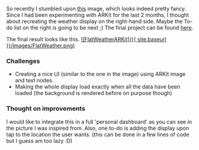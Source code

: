 So recently I stumbled upon [this](http://www.augment.com/blog/4-ways-augmented-reality-will-change-everyday-life/) image, which looks indeed pretty fancy. Since I had been experimenting with ARKit 
for the last 2 months, I thought about recreating the weather display on the right-hand side. Maybe the To-do list on 
the right is going to be next ;) The final project can be found [here](https://github.com/nagam11/ARKit-Projects/tree/master/Project%2002%20-%20ARFlatWeather).

The final result looks like this.
[![FlatWeatherARKit]({{ site.baseurl }}/images/FlatWeather.png)](https://www.youtube.com/watch?v=iuSspC7fXGY "Watch the video")

### Challenges 
* Creating a nice UI (similar to the one in the image) using ARKit image and text nodes.
* Making the whole display load exactly when all the data have been loaded (the background is rendered before on purpose though)

### Thought on improvements
I would like to integrate this in a full 'personal dashboard' as you can see in the picture I was inspired from. Also, one to-do
is adding the display upon tap to the location the user wants. (this can be done in a few lines of code but I guess am too lazy :D)
